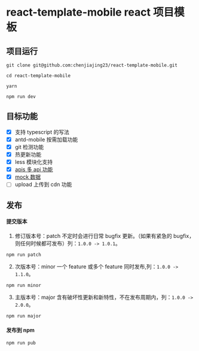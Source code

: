 # react-template-mobile react 项目模板

## 项目运行

```shell
git clone git@github.com:chenjiajing23/react-template-mobile.git

cd react-template-mobile

yarn

npm run dev

```

## 目标功能

- [x] 支持 typescript 的写法
- [x] antd-mobile 按需加载功能
- [x] git 检测功能
- [x] 热更新功能
- [x] less 模块化支持
- [x] [apis 多 api 功能](https://www.npmjs.com/package/good-apis)
- [x] [mock 数据](https://www.npmjs.com/package/good-mock)
- [ ] upload 上传到 cdn 功能

## 发布

#### 提交版本

1. 修订版本号：patch 不定时会进行日常 bugfix 更新。（如果有紧急的 bugfix，则任何时候都可发布）列：`1.0.0 -> 1.0.1`。

```shell
npm run patch
```

2. 次版本号：minor 一个 feature 或多个 feature 同时发布,列：`1.0.0 -> 1.1.0`。

```shell
npm run minor
```

3. 主版本号：major 含有破坏性更新和新特性，不在发布周期内，列：`1.0.0 -> 2.0.0`。

```shell
npm run major
```

#### 发布到 npm

```shell
npm run pub
```
